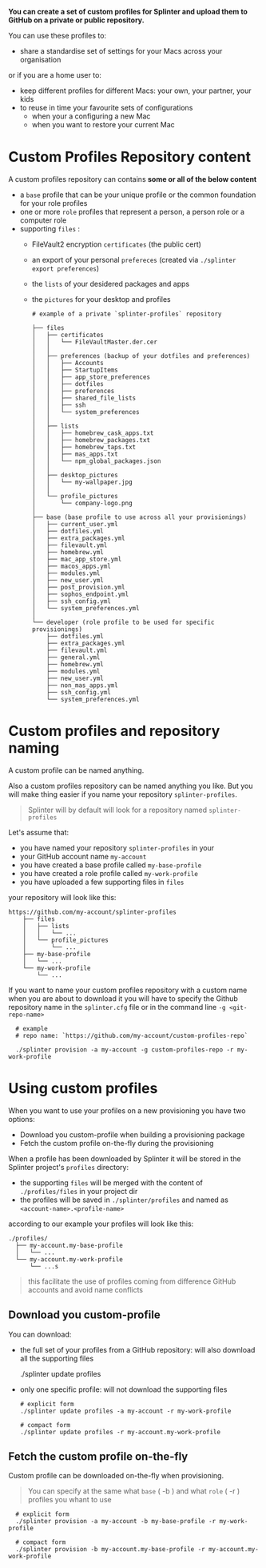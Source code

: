 __You can create a set of custom profiles for Splinter and upload them to GitHub on a private or public repository.__

You can use these profiles to:
* share a standardise set of settings for your Macs across your organisation

or if you are a home user to:
* keep different profiles for different Macs: your own, your partner, your kids
* to reuse in time your favourite sets of configurations
  * when your a configuring a new Mac
  * when you want to restore your current Mac

# Custom Profiles Repository content

A custom profiles repository can contains __some or all of the below content__

* a `base` profile that can be your unique profile or the common foundation for your role profiles
* one or more `role` profiles that represent a person, a person role or a computer role
* supporting `files` :
  * FileVault2  encryption `certificates` (the public cert)
  * an export of your personal `prefereces` (created via `./splinter export preferences`)
  * the `lists` of your desidered packages and apps
  * the `pictures` for your desktop and profiles

        # example of a private `splinter-profiles` repository

        ├── files
        │   ├── certificates
        │   │   └── FileVaultMaster.der.cer
        │   │
        │   ├── preferences (backup of your dotfiles and preferences)
        │   │   ├── Accounts
        │   │   ├── StartupItems
        │   │   ├── app_store_preferences
        │   │   ├── dotfiles
        │   │   ├── preferences
        │   │   ├── shared_file_lists
        │   │   ├── ssh
        │   │   └── system_preferences
        │   │
        │   ├── lists
        │   │   ├── homebrew_cask_apps.txt
        │   │   ├── homebrew_packages.txt
        │   │   ├── homebrew_taps.txt
        │   │   ├── mas_apps.txt
        │   │   └── npm_global_packages.json
        │   │
        │   ├── desktop_pictures
        │   │   └── my-wallpaper.jpg
        │   │
        │   └── profile_pictures
        │       └── company-logo.png
        │
        ├── base (base profile to use across all your provisionings)
        │   ├── current_user.yml
        │   ├── dotfiles.yml
        │   ├── extra_packages.yml
        │   ├── filevault.yml
        │   ├── homebrew.yml
        │   ├── mac_app_store.yml
        │   ├── macos_apps.yml
        │   ├── modules.yml
        │   ├── new_user.yml
        │   ├── post_provision.yml
        │   ├── sophos_endpoint.yml
        │   ├── ssh_config.yml
        │   └── system_preferences.yml
        │
        └── developer (role profile to be used for specific provisionings)
            ├── dotfiles.yml
            ├── extra_packages.yml
            ├── filevault.yml
            ├── general.yml
            ├── homebrew.yml
            ├── modules.yml
            ├── new_user.yml
            ├── non_mas_apps.yml
            ├── ssh_config.yml
            └── system_preferences.yml

# Custom profiles and repository naming

A custom profile can be named anything.

Also a custom profiles repository can be named anything you like. But you will make thing easier if you name your repository `splinter-profiles`.

> Splinter will by default will look for a repository named `splinter-profiles`

Let's assume that:
* you have named your repository `splinter-profiles` in your
* your GitHub account name `my-account`
* you have created a base profile called `my-base-profile`
* you have created a role profile called `my-work-profile`
* you have uploaded a few supporting files in `files`

your repository will look like this:

    https://github.com/my-account/splinter-profiles
        ├── files
        │   ├── lists
        │   │   └── ...
        │   └── profile_pictures
        │       └── ...
        ├── my-base-profile
        │   └── ...
        └── my-work-profile
            └── ...

If you want to name your custom profiles repository with a custom name when you are about to download it you will have to specify the Github repository name in the `splinter.cfg` file or in the command line `-g <git-repo-name>`

      # example
      # repo name: `https://github.com/my-account/custom-profiles-repo`

      ./splinter provision -a my-account -g custom-profiles-repo -r my-work-profile

# Using custom profiles

When you want to use your profiles on a new provisioning you have two options:
* Download you custom-profile when building a provisioning package
* Fetch the custom profile on-the-fly during the provisioning

When a profile has been downloaded by Splinter it will be stored in the Splinter project's `profiles` directory:
* the supporting `files` will be merged with the content of `./profiles/files` in your project dir
* the profiles will be saved in `./splinter/profiles` and named as `<account-name>.<profile-name>`

according to our example your profiles will look like this:

    ./profiles/
      ├── my-account.my-base-profile
      │   └── ...
      └── my-account.my-work-profile
          └── ...s

> this facilitate the use of profiles coming from difference GitHub accounts and avoid name conflicts

## Download you custom-profile

You can download:
* the full set of your profiles from a GitHub repository: will also download all the supporting files

    ./splinter update profiles

* only one specific profile: will not download the supporting files

      # explicit form
      ./splinter update profiles -a my-account -r my-work-profile

      # compact form
      ./splinter update profiles -r my-account.my-work-profile


## Fetch the custom profile on-the-fly

Custom profile can be downloaded on-the-fly when provisioning.

> You can specify at the same what `base` ( -b ) and what `role` ( -r ) profiles you whant to use

      # explicit form
      ./splinter provision -a my-account -b my-base-profile -r my-work-profile

      # compact form
      ./splinter provision -b my-account.my-base-profile -r my-account.my-work-profile
